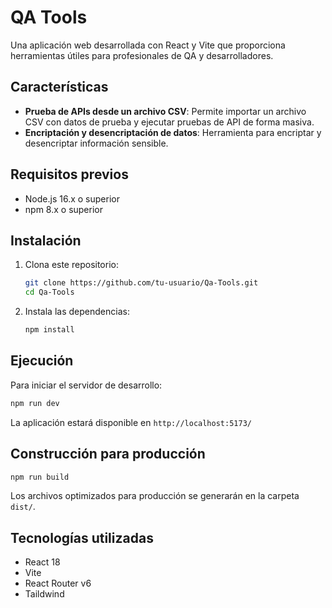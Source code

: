 # QA Tools

Una aplicación web desarrollada con React y Vite que proporciona herramientas útiles para profesionales de QA y desarrolladores.

## Características

- **Prueba de APIs desde un archivo CSV**: Permite importar un archivo CSV con datos de prueba y ejecutar pruebas de API de forma masiva.
- **Encriptación y desencriptación de datos**: Herramienta para encriptar y desencriptar información sensible.

## Requisitos previos

- Node.js 16.x o superior
- npm 8.x o superior

## Instalación

1. Clona este repositorio:
   ```bash
   git clone https://github.com/tu-usuario/Qa-Tools.git
   cd Qa-Tools
   ```

2. Instala las dependencias:
   ```bash
   npm install
   ```

## Ejecución

Para iniciar el servidor de desarrollo:

```bash
npm run dev
```

La aplicación estará disponible en `http://localhost:5173/`

## Construcción para producción

```bash
npm run build
```

Los archivos optimizados para producción se generarán en la carpeta `dist/`.

## Tecnologías utilizadas

- React 18
- Vite
- React Router v6
- Taildwind